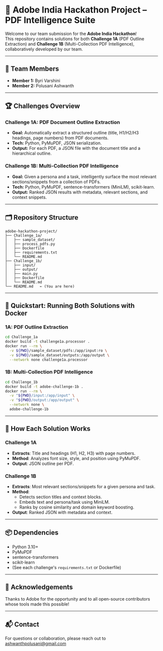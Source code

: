# 🚀 Adobe India Hackathon Project – PDF Intelligence Suite

Welcome to our team submission for the **Adobe India Hackathon**!  
This repository contains solutions for both **Challenge 1A** (PDF Outline Extraction) and **Challenge 1B** (Multi-Collection PDF Intelligence), collaboratively developed by our team.

---

## 👥 Team Members

- **Member 1:** Byri Varshini
- **Member 2:** Polusani Ashwanth

---

## 🏆 Challenges Overview

### Challenge 1A: PDF Document Outline Extraction

- **Goal:** Automatically extract a structured outline (title, H1/H2/H3 headings, page numbers) from PDF documents.
- **Tech:** Python, PyMuPDF, JSON serialization.
- **Output:** For each PDF, a JSON file with the document title and a hierarchical outline.

### Challenge 1B: Multi-Collection PDF Intelligence

- **Goal:** Given a persona and a task, intelligently surface the most relevant sections/snippets from a collection of PDFs.
- **Tech:** Python, PyMuPDF, sentence-transformers (MiniLM), scikit-learn.
- **Output:** Ranked JSON results with metadata, relevant sections, and context snippets.

---

## 🗂️ Repository Structure

```
adobe-hackathon-project/
├── Challenge_1a/
│   ├── sample_dataset/
│   ├── process_pdfs.py
│   ├── Dockerfile
│   ├── requirements.txt
│   └── README.md
├── Challenge_1b/
│   ├── input/
│   ├── output/
│   ├── main.py
│   ├── Dockerfile
│   └── README.md
└── README.md   ← (You are here)
```

---

## 🐳 Quickstart: Running Both Solutions with Docker

### 1A: PDF Outline Extraction

```bash
cd Challenge_1a
docker build -t challenge1a.processor .
docker run --rm \
  -v ${PWD}/sample_dataset/pdfs:/app/input:ro \
  -v ${PWD}/sample_dataset/outputs:/app/output \
  --network none challenge1a.processor
```

### 1B: Multi-Collection PDF Intelligence

```bash
cd Challenge_1b
docker build -t adobe-challenge-1b .
docker run --rm \
  -v "${PWD}/input:/app/input" \
  -v "${PWD}/output:/app/output" \
  --network none \
  adobe-challenge-1b
```

---

## 📖 How Each Solution Works

### Challenge 1A

- **Extracts**: Title and headings (H1, H2, H3) with page numbers.
- **Method**: Analyzes font size, style, and position using PyMuPDF.
- **Output**: JSON outline per PDF.

### Challenge 1B

- **Extracts**: Most relevant sections/snippets for a given persona and task.
- **Method**: 
  - Detects section titles and context blocks.
  - Embeds text and persona/task using MiniLM.
  - Ranks by cosine similarity and domain keyword boosting.
- **Output**: Ranked JSON with metadata and context.

---

## 📦 Dependencies

- Python 3.10+
- PyMuPDF
- sentence-transformers
- scikit-learn
- (See each challenge's `requirements.txt` or Dockerfile)

---

## 🤝 Acknowledgements

Thanks to Adobe for the opportunity and to all open-source contributors whose tools made this possible!

---

## 📬 Contact

For questions or collaboration, please reach out to ashwanthpolusani@gmail.com